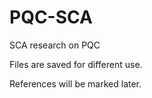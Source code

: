 # PQC-SCA
SCA research on PQC

Files are saved for different use.

References will be marked later.
